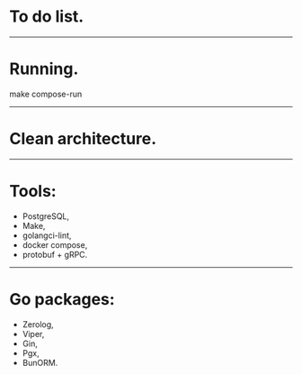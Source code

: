 # To do list.

---

# Running.

make compose-run

---

# Clean architecture.

---

# Tools:
 - PostgreSQL,
 - Make,
 - golangci-lint,
 - docker compose,
 - protobuf + gRPC.

---

# Go packages:
 - Zerolog,
 - Viper,
 - Gin,
 - Pgx,
 - BunORM.




